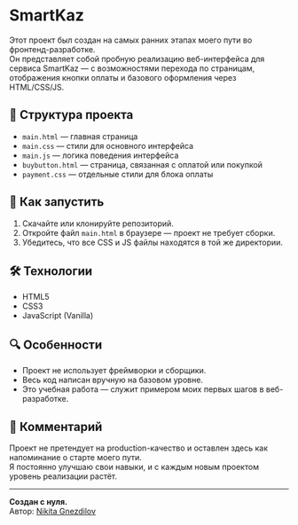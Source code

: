 # SmartKaz

Этот проект был создан на самых ранних этапах моего пути во фронтенд-разработке.  
Он представляет собой пробную реализацию веб-интерфейса для сервиса SmartKaz — с возможностями перехода по страницам, отображения кнопки оплаты и базового оформления через HTML/CSS/JS.

## 📁 Структура проекта

- `main.html` — главная страница
- `main.css` — стили для основного интерфейса
- `main.js` — логика поведения интерфейса
- `buybutton.html` — страница, связанная с оплатой или покупкой
- `payment.css` — отдельные стили для блока оплаты

## 🚀 Как запустить

1. Скачайте или клонируйте репозиторий.
2. Откройте файл `main.html` в браузере — проект не требует сборки.
3. Убедитесь, что все CSS и JS файлы находятся в той же директории.

## 🛠️ Технологии

- HTML5
- CSS3
- JavaScript (Vanilla)

## 🔍 Особенности

- Проект не использует фреймворки и сборщики.
- Весь код написан вручную на базовом уровне.
- Это учебная работа — служит примером моих первых шагов в веб-разработке.

## 🧭 Комментарий

Проект не претендует на production-качество и оставлен здесь как напоминание о старте моего пути.  
Я постоянно улучшаю свои навыки, и с каждым новым проектом уровень реализации растёт.

---

**Создан с нуля.**  
Автор: [Nikita Gnezdilov](https://github.com/NikitaGnezdilov)
